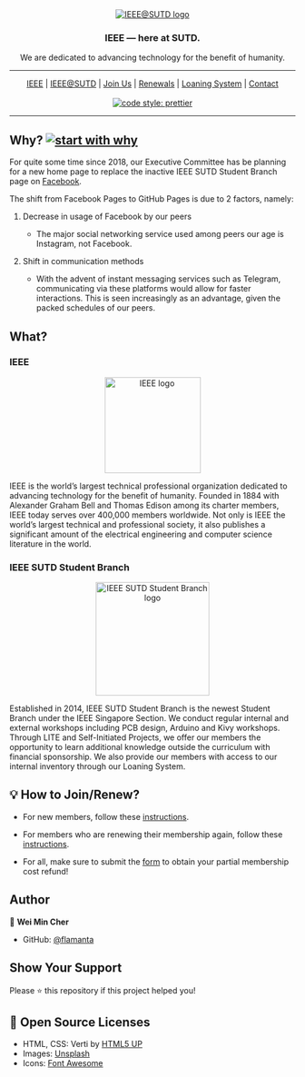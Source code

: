 &nbsp;

<p align="center"><a href ="https://sutd-ieee.github.io/"><img src="https://raw.githubusercontent.com/SUTD-IEEE/SUTD-IEEE.github.io/master/images/IEEE_at_SUTD.png" alt="IEEE@SUTD logo"/></a></p>

<h3 align="center">IEEE — here at SUTD.</h3>

<p align="center">We are dedicated to advancing technology for the benefit of humanity.</p>

<hr>

<p align="center">
    <a href="https://www.ieee.org/">IEEE</a> |
    <a href="https://sutd-ieee.github.io/about.html">IEEE@SUTD</a> |
    <a href="https://drive.google.com/file/d/1G62pv6kEH3oyEwuoAT_fqV-kP3P0uZ3A/view">Join Us</a> |
    <a href="https://drive.google.com/file/d/1bp1Ot3N9lfKmNiJDCtYN81tEOGPPe_8n/view">Renewals</a> |
    <a href="https://ieeesutdweb.herokuapp.com/">Loaning System</a> |
    <a href="https://sutd-ieee.github.io/contact.html">Contact</a>
    <br><br>
    <a href="https://github.com/prettier/prettier">
        <img src="https://img.shields.io/badge/code_style-prettier-ff69b4.svg" alt="code style: prettier" />
    </a>

</p>

<hr>

## Why? [![start with why](https://img.shields.io/badge/start%20with-why%3F-brightgreen.svg?style=flat)](http://www.ted.com/talks/simon_sinek_how_great_leaders_inspire_action)

For quite some time since 2018, our Executive Committee has be planning for a new home page to replace the inactive IEEE SUTD Student Branch page on [Facebook](https://www.facebook.com/SUTDIEEE/).

The shift from Facebook Pages to GitHub Pages is due to 2 factors, namely:

1. Decrease in usage of Facebook by our peers

   - The major social networking service used among peers our age is Instagram, not Facebook.

2. Shift in communication methods

   - With the advent of instant messaging services such as Telegram, communicating via these platforms would allow for faster interactions. This is seen increasingly as an advantage, given the packed schedules of our peers.

## What?

<h3>IEEE</h3>
                                    
<p align="center"><a href ="https://www.ieee.org/"><img src="https://raw.githubusercontent.com/SUTD-IEEE/SUTD-IEEE.github.io/master/images/ieee_tag_blue.jpg" alt="IEEE logo" height=169px/></a></p>

<p>IEEE is the world’s largest technical professional organization dedicated to advancing technology for the benefit of humanity. Founded in 1884 with Alexander Graham Bell and Thomas Edison among its charter members, IEEE today serves over 400,000 members worldwide. Not only is IEEE the world’s largest technical and professional society, it also publishes a significant amount of the electrical engineering and computer science literature in the world.</p>

<h3>IEEE SUTD Student Branch</h3>

<p align="center"><a href ="https://sutd-ieee.github.io/"><img src="https://raw.githubusercontent.com/SUTD-IEEE/SUTD-IEEE.github.io/master/images/IEEE_SUTD_logo.png" alt="IEEE SUTD Student Branch logo" height=200px/></a></p>

<p>Established in 2014, IEEE SUTD Student Branch is the newest Student Branch under the IEEE Singapore Section. We conduct regular internal and external workshops including PCB design, Arduino and Kivy workshops. Through LITE and Self-Initiated Projects, we offer our members the opportunity to learn additional knowledge outside the curriculum with financial sponsorship. We also provide our members with access to our internal inventory through our Loaning System.</p>

## 💡 How to Join/Renew?

- For new members, follow these [instructions](https://drive.google.com/file/d/1G62pv6kEH3oyEwuoAT_fqV-kP3P0uZ3A/view).

- For members who are renewing their membership again, follow these [instructions](https://drive.google.com/file/d/1bp1Ot3N9lfKmNiJDCtYN81tEOGPPe_8n/view).

- For all, make sure to submit the [form](https://docs.google.com/forms/d/e/1FAIpQLScWmSyP470AvRI0nrujAb-2F_IZfXZ6XIQWSagS04RXZtObCA/viewform) to obtain your partial membership cost refund!

## Author

👤 **Wei Min Cher**

- GitHub: [@flamanta](https://github.com/flamanta)

## Show Your Support

Please ⭐️ this repository if this project helped you!

## 📝 Open Source Licenses

- HTML, CSS: Verti by [HTML5 UP](html5up.net/license)
- Images: [Unsplash](https://unsplash.com/license)
- Icons: [Font Awesome](https://fontawesome.com/license)
